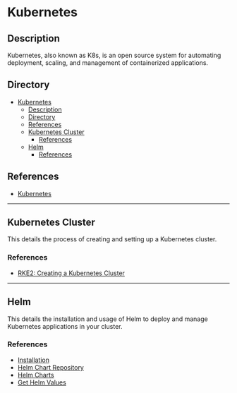 # Kubernetes

## Description

Kubernetes, also known as K8s, is an open source system for automating deployment, scaling, and management of containerized applications.

## Directory

- [Kubernetes](#kubernetes)
  - [Description](#description)
  - [Directory](#directory)
  - [References](#references)
  - [Kubernetes Cluster](#kubernetes-cluster)
    - [References](#references-1)
  - [Helm](#helm)
    - [References](#references-2)

## References

- [Kubernetes](https://kubernetes.io)

---

## Kubernetes Cluster

This details the process of creating and setting up a Kubernetes cluster.

### References

- [RKE2: Creating a Kubernetes Cluster](../topics/rke2.md#creating-a-kubernetes-cluster)

---

## Helm

This details the installation and usage of Helm to deploy and manage Kubernetes applications in your cluster.

### References

- [Installation](../topics/helm.md#installation)
- [Helm Chart Repository](../topics/helm.md#helm-chart-repository)
- [Helm Charts](../topics/helm.md#helm-charts)
- [Get Helm Values](../topics/helm.md#get-helm-values)
